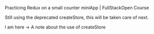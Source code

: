 Practicing Redux on a small counter miniApp | FullStackOpen Course

Still using the deprecated createStore, this will be taken care of next.

I am here -> A note about the use of createStore